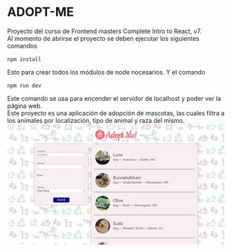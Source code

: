 # ADOPT-ME
Proyecto del curso de Frontend masters Complete Intro to React, v7.  
Al momento de abrirse el proyecto se deben ejecutar los siguientes comandos
```
npm install
```
Esto para crear todos los módulos de node nocesarios. Y el comando
```
npm run dev
```
Este comando se usa para encender el servidor de localhost y poder ver la página web.  
Este proyecto es una aplicación de adopción de mascotas, las cuales filtra a los animales por localización, tipo de animal y raza del mismo.
![Captura](/captures/cap1.jpg)


